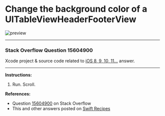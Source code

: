 # Change the background color of a UITableViewHeaderFooterView

![preview](https://i.stack.imgur.com/G8QX1.png)

---

### Stack Overflow Question 15604900

Xcode project & source code related to [iOS 8, 9, 10, 11...](https://stackoverflow.com/questions/15604900/uitableviewheaderfooterview-unable-to-change-background-color/25588828#25588828) answer.

---

**Instructions:**

1. Run. Scroll.

**References:**

- Question [15604900](https://stackoverflow.com/questions/15604900) on Stack Overflow
- This and other answers posted on [Swift Recipes](http://swiftarchitect.com/recipes/)


